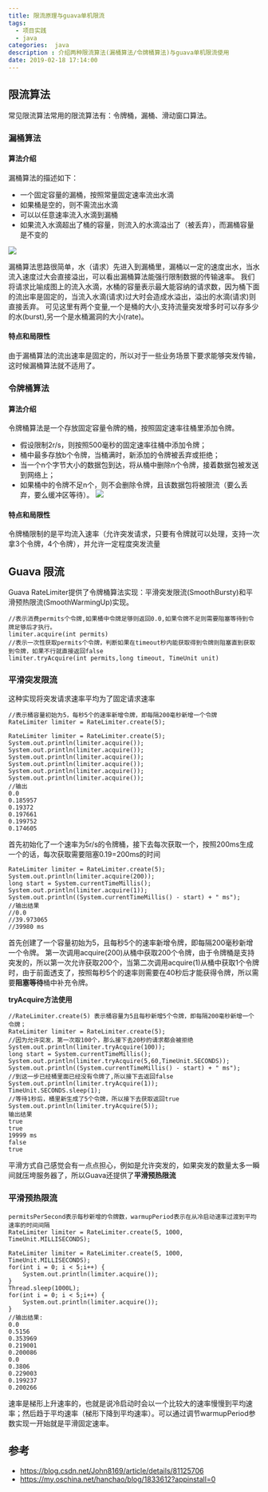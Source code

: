 ```yaml
---
title: 限流原理与guava单机限流
tags:
  - 项目实践
  - java
categories:  java
description : 介绍两种限流算法(漏桶算法/令牌桶算法)与guava单机限流使用
date: 2019-02-18 17:14:00
---
```

## 限流算法
常见限流算法常用的限流算法有：令牌桶，漏桶、滑动窗口算法。
### 漏桶算法
#### 算法介绍
漏桶算法的描述如下：

- 一个固定容量的漏桶，按照常量固定速率流出水滴
- 如果桶是空的，则不需流出水滴
- 可以以任意速率流入水滴到漏桶
- 如果流入水滴超出了桶的容量，则流入的水滴溢出了（被丢弃），而漏桶容量是不变的

![](limit-single/1.png)

漏桶算法思路很简单，水（请求）先进入到漏桶里，漏桶以一定的速度出水，当水流入速度过大会直接溢出，可以看出漏桶算法能强行限制数据的传输速率。
我们将请求比喻成图上的流入水滴，水桶的容量表示最大能容纳的请求数，因为桶下面的流出率是固定的，当流入水滴(请求)过大时会造成水溢出，溢出的水滴(请求)则直接丢弃。
可见这里有两个变量,一个是桶的大小,支持流量突发增多时可以存多少的水(burst),另一个是水桶漏洞的大小(rate)。

#### 特点和局限性
由于漏桶算法的流出速率是固定的，所以对于一些业务场景下要求能够突发传输，这时候漏桶算法就不适用了。
### 令牌桶算法
#### 算法介绍
令牌桶算法是一个存放固定容量令牌的桶，按照固定速率往桶里添加令牌。
- 假设限制2r/s，则按照500毫秒的固定速率往桶中添加令牌；
- 桶中最多存放b个令牌，当桶满时，新添加的令牌被丢弃或拒绝；
- 当一个n个字节大小的数据包到达，将从桶中删除n个令牌，接着数据包被发送到网络上；
- 如果桶中的令牌不足n个，则不会删除令牌，且该数据包将被限流（要么丢弃，要么缓冲区等待）。
![](limit-single/2.png)

#### 特点和局限性
令牌桶限制的是平均流入速率（允许突发请求，只要有令牌就可以处理，支持一次拿3个令牌，4个令牌），并允许一定程度突发流量

## Guava 限流
Guava RateLimiter提供了令牌桶算法实现：平滑突发限流(SmoothBursty)和平滑预热限流(SmoothWarmingUp)实现。
```
//表示消费permits个令牌,如果桶中令牌足够则返回0.0,如果令牌不足则需要阻塞等待到令牌足够后才执行。
limiter.acquire(int permits)
//表示一次性获取permits个令牌，判断如果在timeout秒内能获取得到令牌则阻塞直到获取到令牌，如果不行就直接返回false
limiter.tryAcquire(int permits,long timeout, TimeUnit unit)
```

### 平滑突发限流
这种实现将突发请求速率平均为了固定请求速率
```
//表示桶容量初始为5，每秒5个的速率新增令牌，即每隔200毫秒新增一个令牌
RateLimiter limiter = RateLimiter.create(5);
```

```
RateLimiter limiter = RateLimiter.create(5);
System.out.println(limiter.acquire());
System.out.println(limiter.acquire());
System.out.println(limiter.acquire());
System.out.println(limiter.acquire());
System.out.println(limiter.acquire());
System.out.println(limiter.acquire());
//输出
0.0
0.185957
0.19372
0.197661
0.199752
0.174605
```
首先初始化了一个速率为5r/s的令牌桶，接下去每次获取一个，按照200ms生成一个的话，每次获取需要阻塞0.19=200ms的时间


```
RateLimiter limiter = RateLimiter.create(5);
System.out.println(limiter.acquire(200));
long start = System.currentTimeMillis();
System.out.println(limiter.acquire(1));
System.out.println((System.currentTimeMillis() - start) + " ms");
//输出结果
//0.0
//39.973065
//39980 ms
```
首先创建了一个容量初始为5，且每秒5个的速率新增令牌，即每隔200毫秒新增一个令牌。
第一次调用acquire(200)从桶中获取200个令牌，由于令牌桶是支持突发的，所以第一次允许获取200个，当第二次调用acquire(1)从桶中获取1个令牌时，由于前面透支了，按照每秒5个的速率则需要在40秒后才能获得令牌，所以需要**阻塞等待**桶中补充令牌。

**tryAcquire方法使用**

```
//RateLimiter.create(5) 表示桶容量为5且每秒新增5个令牌，即每隔200毫秒新增一个令牌；
RateLimiter limiter = RateLimiter.create(5);
//因为允许突发，第一次取100个，那么接下去20秒的请求都会被拒绝
System.out.println(limiter.tryAcquire(100));
long start = System.currentTimeMillis();
System.out.println(limiter.tryAcquire(5,60,TimeUnit.SECONDS));
System.out.println((System.currentTimeMillis() - start) + " ms");
//到这一步已经桶里面已经没有令牌了,所以接下去返回false
System.out.println(limiter.tryAcquire(1));
TimeUnit.SECONDS.sleep(1);
//等待1秒后，桶里新生成了5个令牌，所以接下去获取返回true
System.out.println(limiter.tryAcquire(5));
输出结果
true
true
19999 ms
false
true
```


平滑方式自己感觉会有一点点担心，例如是允许突发的，如果突发的数量太多一瞬间就压垮服务器了，所以Guava还提供了**平滑预热限流**
### 平滑预热限流

```
permitsPerSecond表示每秒新增的令牌数，warmupPeriod表示在从冷启动速率过渡到平均速率的时间间隔
RateLimiter limiter = RateLimiter.create(5, 1000, TimeUnit.MILLISECONDS);
```

```
RateLimiter limiter = RateLimiter.create(5, 1000, TimeUnit.MILLISECONDS);
for(int i = 0; i < 5;i++) {
    System.out.println(limiter.acquire());
}
Thread.sleep(1000L);
for(int i = 0; i < 5;i++) {
    System.out.println(limiter.acquire());
}
//输出结果:
0.0
0.5156
0.353969
0.219001
0.200086
0.0
0.3806
0.229003
0.199237
0.200266
```
速率是梯形上升速率的，也就是说冷启动时会以一个比较大的速率慢慢到平均速率；然后趋于平均速率（梯形下降到平均速率）。可以通过调节warmupPeriod参数实现一开始就是平滑固定速率。

## 参考
- https://blog.csdn.net/John8169/article/details/81125706
- https://my.oschina.net/hanchao/blog/1833612?appinstall=0